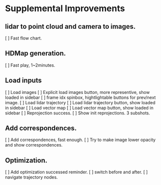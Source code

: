 # Supplemental Improvements

## lidar to point cloud and camera to images.
[ ] Fast flow chart. 

## HDMap generation.
[ ] Fast play, 1~2minutes.


## Load inputs

[ ] Load images
    [ ] Explicit load images button, more representive, show loaded in sidebar
    [ ] frame idx spinbox, hightlightable buttons for prev/next image.
[ ] Load lidar trajectory
    [ ] Load lidar trajectory button, show loaded in sidebar
[ ] Load vector map
    [ ] Load vector map button, show loaded in sidebar
    [ ] Reprojection success.
    [ ] Show init reprojections.
3 subshots.

## Add correspondences.
[ ] Add correspondences, fast enough. 
[ ] Try to make image lower opacity and show correspondences.

## Optimization.
[ ] Add optimization successed reminder.
[ ] switch before and after.
[ ] navigate trajectory nodes.

